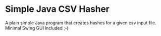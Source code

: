 Simple Java CSV Hasher
======================

A plain simple Java program that creates hashes for a given csv input file.
Minimal Swing GUI included ;-)
